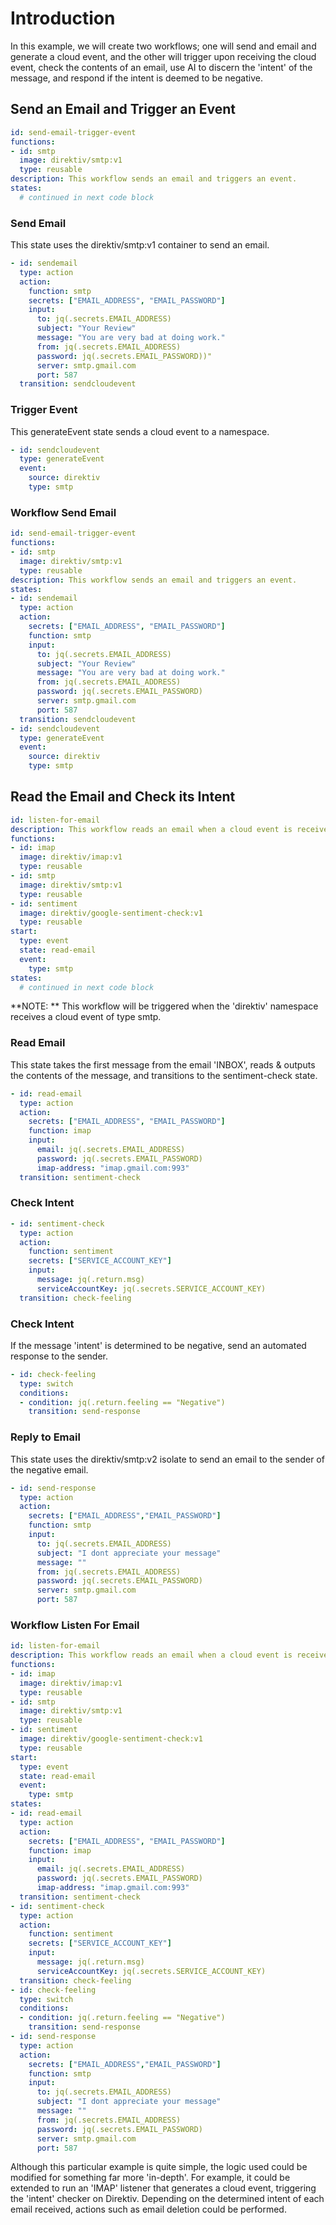 
# Introduction
In this example, we will create two workflows; one will send and email and generate a cloud event, and the other will trigger upon receiving the cloud event, check the contents of an email, use AI to discern the 'intent' of the message, and respond if the intent is deemed to be negative.

## Send an Email and Trigger an Event

```yaml
id: send-email-trigger-event
functions:
- id: smtp
  image: direktiv/smtp:v1
  type: reusable
description: This workflow sends an email and triggers an event.
states:
  # continued in next code block
```

### Send Email
This state uses the direktiv/smtp:v1 container to send an email.

```yaml
- id: sendemail
  type: action
  action:
    function: smtp
    secrets: ["EMAIL_ADDRESS", "EMAIL_PASSWORD"]
    input:
      to: jq(.secrets.EMAIL_ADDRESS)
      subject: "Your Review"
      message: "You are very bad at doing work."
      from: jq(.secrets.EMAIL_ADDRESS)
      password: jq(.secrets.EMAIL_PASSWORD))"
      server: smtp.gmail.com
      port: 587
  transition: sendcloudevent
```

### Trigger Event
This generateEvent state sends a cloud event to a namespace.

```yaml
- id: sendcloudevent
  type: generateEvent
  event:
    source: direktiv
    type: smtp
```

### Workflow Send Email 

```yaml
id: send-email-trigger-event
functions:
- id: smtp
  image: direktiv/smtp:v1
  type: reusable
description: This workflow sends an email and triggers an event.
states:
- id: sendemail
  type: action
  action:
    secrets: ["EMAIL_ADDRESS", "EMAIL_PASSWORD"]
    function: smtp
    input:
      to: jq(.secrets.EMAIL_ADDRESS)
      subject: "Your Review"
      message: "You are very bad at doing work."
      from: jq(.secrets.EMAIL_ADDRESS)
      password: jq(.secrets.EMAIL_PASSWORD)
      server: smtp.gmail.com
      port: 587
  transition: sendcloudevent
- id: sendcloudevent
  type: generateEvent
  event:
    source: direktiv
    type: smtp
```


## Read the Email and Check its Intent

```yaml
id: listen-for-email
description: This workflow reads an email when a cloud event is received.
functions:
- id: imap
  image: direktiv/imap:v1
  type: reusable
- id: smtp
  image: direktiv/smtp:v1
  type: reusable
- id: sentiment
  image: direktiv/google-sentiment-check:v1
  type: reusable
start:
  type: event
  state: read-email
  event:
    type: smtp
states:
  # continued in next code block
```

**NOTE: ** This workflow will be triggered when the 'direktiv' namespace receives a cloud event of type smtp.


### Read Email
This state takes the first message from the email 'INBOX', reads & outputs the contents of the message, and transitions to the sentiment-check state.

```yaml
- id: read-email
  type: action
  action:
    secrets: ["EMAIL_ADDRESS", "EMAIL_PASSWORD"]
    function: imap
    input:
      email: jq(.secrets.EMAIL_ADDRESS)
      password: jq(.secrets.EMAIL_PASSWORD)
      imap-address: "imap.gmail.com:993"
  transition: sentiment-check
```

### Check Intent

```yaml
- id: sentiment-check
  type: action
  action:
    function: sentiment
    secrets: ["SERVICE_ACCOUNT_KEY"]
    input:
      message: jq(.return.msg)
      serviceAccountKey: jq(.secrets.SERVICE_ACCOUNT_KEY)
  transition: check-feeling
```

### Check Intent
If the message 'intent' is determined to be negative, send an automated response to the sender.

```yaml
- id: check-feeling
  type: switch
  conditions:
  - condition: jq(.return.feeling == "Negative")
    transition: send-response
```

### Reply to Email
This state uses the direktiv/smtp:v2 isolate to send an email to the sender of the negative email.

```yaml
- id: send-response
  type: action
  action:
    secrets: ["EMAIL_ADDRESS","EMAIL_PASSWORD"]
    function: smtp
    input:
      to: jq(.secrets.EMAIL_ADDRESS)
      subject: "I dont appreciate your message"
      message: ""
      from: jq(.secrets.EMAIL_ADDRESS)
      password: jq(.secrets.EMAIL_PASSWORD)
      server: smtp.gmail.com
      port: 587
```

### Workflow Listen For Email

```yaml
id: listen-for-email
description: This workflow reads an email when a cloud event is received.
functions:
- id: imap
  image: direktiv/imap:v1
  type: reusable
- id: smtp
  image: direktiv/smtp:v1
  type: reusable
- id: sentiment
  image: direktiv/google-sentiment-check:v1
  type: reusable
start:
  type: event
  state: read-email
  event:
    type: smtp
states:
- id: read-email
  type: action
  action:
    secrets: ["EMAIL_ADDRESS", "EMAIL_PASSWORD"]
    function: imap
    input:
      email: jq(.secrets.EMAIL_ADDRESS)
      password: jq(.secrets.EMAIL_PASSWORD)
      imap-address: "imap.gmail.com:993"
  transition: sentiment-check
- id: sentiment-check
  type: action
  action:
    function: sentiment
    secrets: ["SERVICE_ACCOUNT_KEY"]
    input:
      message: jq(.return.msg)
      serviceAccountKey: jq(.secrets.SERVICE_ACCOUNT_KEY)
  transition: check-feeling
- id: check-feeling
  type: switch
  conditions:
  - condition: jq(.return.feeling == "Negative")
    transition: send-response
- id: send-response
  type: action
  action:
    secrets: ["EMAIL_ADDRESS","EMAIL_PASSWORD"]
    function: smtp
    input:
      to: jq(.secrets.EMAIL_ADDRESS)
      subject: "I dont appreciate your message"
      message: ""
      from: jq(.secrets.EMAIL_ADDRESS)
      password: jq(.secrets.EMAIL_PASSWORD)
      server: smtp.gmail.com
      port: 587
```

Although this particular example is quite simple, the logic used could be modified for something far more 'in-depth'. For example, it could be extended to run an 'IMAP' listener that generates a cloud event, triggering the 'intent' checker on Direktiv. Depending on the determined intent of each email received, actions such as email deletion could be performed.